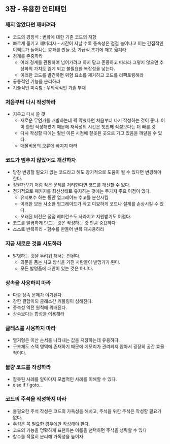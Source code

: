## 3장 - 유용한 안티패턴

### 깨지 않았다면 깨버려라

- 코드의 경징석 : 변화에 대한 기존 코드의 저항
- 빠르게 옮기고 깨버리자 - 시간이 지날 수록 종속성은 점점 늘어나고 이는 간접적인 이펙트가 늘어나는 효과를 만들 것, 가급적 조기에 깨고 옮겨라
- 경계를 존중하라
    - 여러 경계를 관통하여 넘어가려고 하지 말고 존중하고 따라라 그렇지 않으면 추상화의 가치도 잃게 되고 불필요한 복잡성을 낳는다.
    - 이러한 코드를 발견하면 위험 요소를 제거하고 코드를 리팩토링해라
- 공통적인 기능을 분리하라
- 기술적인 미숙함 : 무의식적인 기술 부채

### 처음부터 다시 작성하라

- 지우고 다시 쓸 것
    - 새로운 무언가를 개발하는데 꽉 막혔다면 처음부터 다시 작성하는 것이 좋다. 이미 한번 작성해봤기 때문에 재작성의 시간은 첫번째 작성보다는 더 빠를 것
    - 다시 작성할 때에는 훨씬 이른 시점에 잘못된 곳으로 가고 있음을 꺠달을 수 있다.
    - 매몰비용의 오류에 빠지지 마라

### 코드가 멈추지 않았어도 개선하자

- 당장 변경할 필요가 없는 코드라고 해도 장기적으로 도움이 될 수 있다면 변경해야한다.
- 정원가꾸기 처럼 작은 문제를 처리한다면 코드를 개선할 수 있다.
- 정기적으로 패키지를 최신상태로 유지하는 것에는 두가지 주요 이점이 있다.
    - 유지보수 하는 동안 업그레이드 수고를 분산시킴
    - 이러한 모든 사소한 업그레이드가 작고 미묘하게 코드나 설계를 손상시킬 수 있다.
    - 오래된 버전은 점점 레퍼런스도 사라지고 지원받기도 어렵다.
- 코드를 말끔하게 만드는 것은 작성하는 것 만큼 중요하다
- 스스로 반복하라 - 함수를 만들어 반복 재사용하라

### 지금 새로운 것을 시도하라

- 발병하는 것을 두려워 해서는 안된다.
    - 의문을 품는 사고 방식을 가진 사람들이 발명가가 된다.
    - 모든 발명품에 대안이 있는 것은 아니다.

### 상속을 사용하지 마라

- 다중 상속 문제가 야기된다.
- 강한 결합이되 클래스간 커플링이 심해진다.
- 종속성 역전 원칙에 위배된다.
- 상속보다는 합성을 이용해라

### 클래스를 사용하지 마라

- 열거형은 이산 순서를 나타내는 값을 저장하는데 유용하다.
- 구조체도  스택 영역에 존재하기 때문에 메모리가 관리되지 않아서 굉장히 공간 효율적이다.

### 불량 코드를 작성하라

- 잘못된 사례를 알아야지 모범적인 사례를 이해할 수 있다.
- else if / goto..

### 코드의 주석을 작성하지 마라

- 불필요한 주석 작성은 코드의 가독성을 해치고, 주석을 위한 주석은 작성할 필요가 없다.
- 주석은 꼭 필요한 경우에만 작성해야 한다.
- 코드의 기능을 명확하게 표현하는 이름을 선택하면 주석을 생략할 수 있다
- 함수를 적절히 분리해 가독성을 높이자